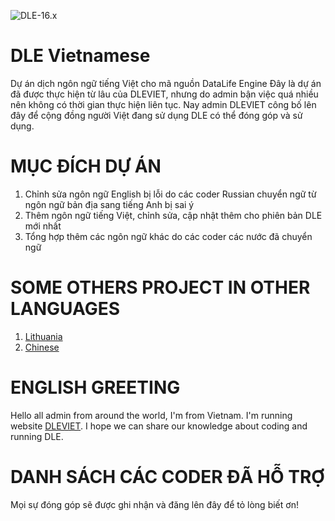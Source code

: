 ![DLE-16.x](https://img.shields.io/badge/DLE-16.x-green.svg?style=flat-square)

# DLE Vietnamese
Dự án dịch ngôn ngữ tiếng Việt cho mã nguồn DataLife Engine
Đây là dự án đã được thực hiện từ lâu của DLEVIET, nhưng do admin bận việc quá nhiều nên không có thời gian thực hiện liên tục.
Nay admin DLEVIET công bố lên đây để cộng đồng người Việt đang sử dụng DLE có thể đóng góp và sử dụng.

# MỤC ĐÍCH DỰ ÁN
1. Chỉnh sửa ngôn ngữ English bị lỗi do các coder Russian chuyển ngữ từ ngôn ngữ bản địa sang tiếng Anh bị sai ý
2. Thêm ngôn ngữ tiếng Việt, chỉnh sửa, cập nhật thêm cho phiên bản DLE mới nhất
3. Tổng hợp thêm các ngôn ngữ khác do các coder các nước đã chuyển ngữ

# SOME OTHERS PROJECT IN OTHER LANGUAGES
1. [Lithuania](https://github.com/mondolfo/DLE)
2. [Chinese](https://github.com/imdabao/dle_zh-cn)

# ENGLISH GREETING
Hello all admin from around the world, I'm from Vietnam. I'm running website [DLEVIET](https://dleviet.com). I hope we can share our knowledge about coding and running DLE.

# DANH SÁCH CÁC CODER ĐÃ HỖ TRỢ
Mọi sự đóng góp sẽ được ghi nhận và đăng lên đây để tỏ lòng biết ơn!

